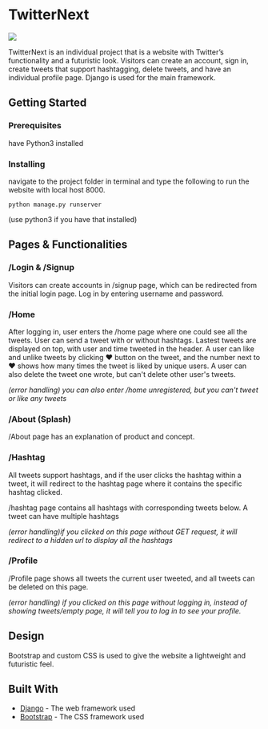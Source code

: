 # TwitterNext

![](TwitterDemo.gif)

TwitterNext is an individual project that is a website with Twitter’s functionality and a futuristic look. Visitors can create an account, sign in, create tweets that support hashtagging, delete tweets, and have an individual profile page. Django is used for the main framework.

## Getting Started

### Prerequisites

have Python3 installed

### Installing

navigate to the project folder in terminal and type the following to run the website with local host 8000.

```
python manage.py runserver
```

(use python3 if you have that installed)

## Pages & Functionalities

### /Login & /Signup

Visitors can create accounts in /signup page, which can be redirected from the initial login page. Log in by entering username and password.

### /Home

After logging in, user enters the /home page where one could see all the tweets. User can send a tweet with or without hashtags.
Lastest tweets are displayed on top, with user and time tweeted in the header.
A user can like and unlike tweets by clicking ♥ button on the tweet, and the number next to ♥ shows how many times the tweet is liked by unique users.
A user can also delete the tweet one wrote, but can't delete other user's tweets.

_(error handling) you can also enter /home unregistered, but you can't tweet or like any tweets_

### /About (Splash)

/About page has an explanation of product and concept.

### /Hashtag

All tweets support hashtags, and if the user clicks the hashtag within a tweet, it will redirect to the hashtag page where it contains the specific hashtag clicked.

/hashtag page contains all hashtags with corresponding tweets below. A tweet can have multiple hashtags

_(error handling)if you clicked on this page without GET request, it will redirect to a hidden url to display all the hashtags_

### /Profile

/Profile page shows all tweets the current user tweeted, and all tweets can be deleted on this page.

_(error handling) if you clicked on this page without logging in, instead of showing tweets/empty page, it will tell you to log in to see your profile._

## Design

Bootstrap and custom CSS is used to give the website a lightweight and futuristic feel.

## Built With

- [Django](https://www.djangoproject.com/) - The web framework used
- [Bootstrap](https://getbootstrap.com/) - The CSS framework used
